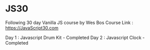 # JS30

Following 30 day Vanilla JS course by Wes Bos
Course Link : https://JavaScript30.com

Day 1 : Javascript Drum Kit - Completed
Day 2 : Javascript Clock - Completed

